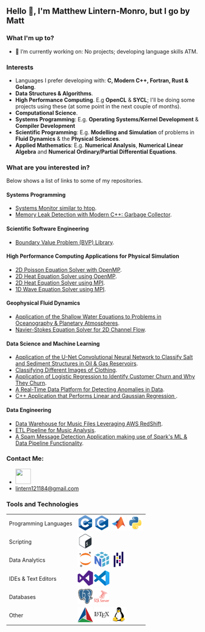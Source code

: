 ## Hello 👋, I'm Matthew Lintern-Monro, but I go by Matt

### What I'm up to?

- 🌱 I’m currently working on: No projects; developing language skills ATM.
  
### Interests
- Languages I prefer developing with: __C, Modern C++, Fortran, Rust & Golang__. 
- __Data Structures & Algorithms__.
- __High Performance Computing__. E.g __OpenCL__ & __SYCL__; I'll be doing some projects using these (at some point in the next couple of months).
- __Computational Science__. 
- __Systems Programming__: E.g. __Operating Systems/Kernel Development__ & __Compiler Development__
- __Scientific Programming__: E.g. __Modelling and Simulation__ of problems in __Fluid Dynamics__ & the __Physical Sciences__.
- __Applied Mathematics__: E.g. __Numerical Analysis__, __Numerical Linear Algebra__ and __Numerical Ordinary/Partial Differential Equations__.


### What are you interested in?
Below shows a list of links to some of my repositories.
#### Systems Programming
- [Systems Monitor similar to htop](https://github.com/MRLintern/System-Monitor).
- [Memory Leak Detection with Modern C++: Garbage Collector](https://github.com/MRLintern/Garbage-Collector).

#### Scientific Software Engineering
- [Boundary Value Problem (BVP) Library](https://github.com/MRLintern/Boundary-Value-Problem_Library).

#### High Performance Computing Applications for Physical Simulation
- [2D Poisson Equation Solver with OpenMP](https://github.com/MRLintern/2D_Poisson_Equation_OpenMP).
- [2D Heat Equation Solver using OpenMP](https://github.com/MRLintern/2D-Heat-Equation_OpenMP).
- [2D Heat Equation Solver using MPI](https://github.com/MRLintern/2D_Heat_Equation-MPI).
- [1D Wave Equation Solver using MPI](https://github.com/MRLintern/1D_Wave-Equation-MPI).

#### Geophysical Fluid Dynamics
- [Application of the Shallow Water Equations to Problems in Oceanography & Planetary Atmospheres](https://github.com/MRLintern/Shallow_Water_Equations).
- [Navier-Stokes Equation Solver for 2D Channel Flow](https://github.com/MRLintern/NavierStokes-2D-ChannelFlow).

#### Data Science and Machine Learning
- [Application of the U-Net Convolutional Neural Network to Classify Salt and Sediment Structures in Oil & Gas Reservoirs](https://github.com/MRLintern/Salt_and_Sediment_Classification).
- [Classifying Different Images of Clothing](https://github.com/MRLintern/Clothing-Image-Classifier).
- [Application of Logistic Regression to Identify Customer Churn and Why They Churn](https://github.com/MRLintern/churn_prediction).
- [A Real-Time Data Platform for Detecting Anomalies in Data](https://github.com/MRLintern/Real-Time_Data_Anomaly_Platform).
- [C++ Application that Performs Linear and Gaussian Regression ](https://github.com/MRLintern/Cpp-Regression).

#### Data Engineering
- [Data Warehouse for Music Files Leveraging AWS RedShift](https://github.com/MRLintern/Music_Data_Warehouse).
- [ETL Pipeline for Music Analysis](https://github.com/MRLintern/Sparkify_ETL).
- [A Spam Message Detection Application making use of Spark's ML & Data Pipeline Functionality](https://github.com/MRLintern/NLP_Spam_Pipeline).
 
### Contact Me:


* <a href="https://www.linkedin.com/in/matthew-lintern-monro-585592159/"><img src="https://www.vectorlogo.zone/logos/linkedin/linkedin-icon.svg" width="40" height="40"/></a>
* <lintern121184@gmail.com>

### Tools and Technologies

<table>
  <tr>
    <td>Programming Languages</td>
    <td>
      <a href=""><img src="https://github.com/devicons/devicon/blob/master/icons/cplusplus/cplusplus-original.svg" width="40" height="40"/></a>
      <a href=""><img src="https://github.com/devicons/devicon/blob/master/icons/c/c-original.svg" width="40" height="40"/></a>
      <a href=""><img src="https://github.com/devicons/devicon/blob/master/icons/matlab/matlab-original.svg" width="40" height="40"/></a>
      <a href=""><img src="https://github.com/devicons/devicon/blob/master/icons/python/python-original.svg" width="40" height="40"/></a>
     </td>
  </tr>
  <tr>
    <td>Scripting</td>
    <td>
      <a href=""><img src="https://github.com/devicons/devicon/blob/master/icons/bash/bash-original.svg" width="40" height="40"/></a>
    </td>
   </tr>
   <tr>
    <td>Data Analytics</td>
    <td>
      <a href=""><img src="https://github.com/devicons/devicon/blob/master/icons/jupyter/jupyter-original.svg" width="40" height="40"/></a>
      <a href=""><img src="https://github.com/devicons/devicon/blob/master/icons/numpy/numpy-original.svg" width="40" height="40"/></a>
      <a href=""><img src="https://github.com/devicons/devicon/blob/master/icons/pandas/pandas-original.svg" width="40" height="40"/></a>
    </td>
  </tr>
  <tr>
    <td>IDEs & Text Editors</td>
    <td>
      <a href=""><img src="https://github.com/devicons/devicon/blob/master/icons/visualstudio/visualstudio-plain.svg" width="40" height="40"/></a>
      <a href=""><img src="https://github.com/devicons/devicon/blob/master/icons/vscode/vscode-original.svg" width="40" height="40"/></a>
    </td>
  </tr>
  <tr>
    <td>Databases</td>
    <td>
      <a href=""><img src="https://github.com/devicons/devicon/blob/master/icons/postgresql/postgresql-original.svg" width="40" height="40"/></a>
      <a href=""><img src="https://github.com/devicons/devicon/blob/master/icons/microsoftsqlserver/microsoftsqlserver-plain-wordmark.svg" width="40" height="40"/></a>
    </td>
  </tr>
  <tr>
    <td>Other</td>
    <td>
      <a href=""><img src="https://github.com/devicons/devicon/blob/master/icons/cmake/cmake-original.svg" width="40" height="40"/></a>
      <a href=""><img src="https://github.com/devicons/devicon/blob/master/icons/latex/latex-original.svg" width="40" height="40"/></a>
      <a href=""><img src="https://github.com/devicons/devicon/blob/master/icons/linux/linux-original.svg" width="40" height="40"/></a>
    </td>
  </tr>
</table>

<br />






                                                                                                       

  

  
    
 

